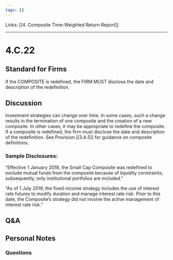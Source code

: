 ```yaml
---
tags: []
---
```

Links: [[4. Composite Time-Weighted Return Report]]
___
# 4.C.22
## Standard for Firms
If the COMPOSITE is redefined, the FIRM MUST disclose the date and description of the redefinition.
## Discussion
Investment strategies can change over time. In some cases, such a change results in the termination of one composite and the creation of a new composite. In other cases, it may be appropriate to redefine the composite. If a composite is redefined, the firm must disclose the date and description of the redefinition. See Provision [[3.A.5]] for guidance on composite definitions.
### Sample Disclosures:
“Effective 1 January 2018, the Small Cap Composite was redefined to exclude mutual funds from the composite because of liquidity constraints; subsequently, only institutional portfolios are included.”

“As of 1 July 2019, the fixed-income strategy includes the use of interest rate futures to modify duration and manage interest rate risk. Prior to this date, the Composite’s strategy did not involve the active management of interest rate risk.”
## Q&A

## Personal Notes

### Questions